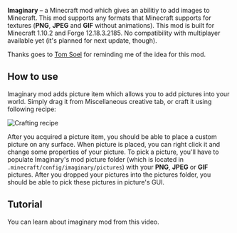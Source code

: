 <?php template('banner', $__data__) ?>

<?php template('links', $__data__) ?> 

**Imaginary** – a Minecraft mod which gives an abilitiy to add images to Minecraft. This mod supports any formats that Minecraft supports for textures (**PNG**, **JPEG** and **GIF** without animations). This mod is built for Minecraft 1.10.2 and Forge 12.18.3.2185. No compatibility with multiplayer available yet (it's planned for next update, though).

Thanks goes to [Tom Soel](https://twitter.com/TomSoel/) for reminding me of the idea for this mod.

<?php template('install', $__data__) ?> 

## How to use

Imaginary mod adds picture item which allows you to add pictures into your world. Simply drag it from Miscellaneous creative tab, or craft it using following recipe:

![Crafting recipe](http://i.imgur.com/2qAR3vd.png)

After you acquired a picture item, you should be able to place a custom picture on any surface. When picture is placed, you can right click it and change some properties of your picture. To pick a picture, you'll have to populate Imaginary's mod picture folder (which is located in `.minecraft/config/imaginary/pictures`) with your **PNG**, **JPEG** or **GIF** pictures. After you dropped your pictures into the pictures folder, you should be able to pick these pictures in picture's GUI.

<?php if ($domain !== \mchorse\PMC): ?> 
## Tutorial

You can learn about imaginary mod from this video.

<?php echo youtube('3JMUUav_8QA', $domain); endif; ?> 

<?php template('terms', $__data__) ?> 

<?php template('media', $__data__) ?> 